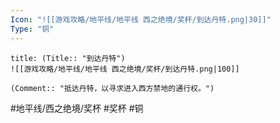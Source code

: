 ```yaml
---
Icon: "![[游戏攻略/地平线/地平线 西之绝境/奖杯/到达丹特.png|30]]"
Type: "铜"
---
```

```ad-common-bronze-trophy
title: (Title:: "到达丹特")
![[游戏攻略/地平线/地平线 西之绝境/奖杯/到达丹特.png|100]]

(Comment:: "抵达丹特，以寻求进入西方禁地的通行权。")
```

#地平线/西之绝境/奖杯 #奖杯 #铜
